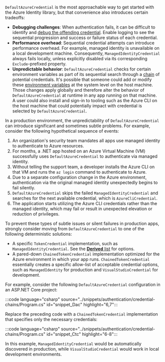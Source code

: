 
`DefaultAzureCredential` is the most approachable way to get started with the Azure Identity library, but that convenience also introduces certain tradeoffs:

- **Debugging challenges**: When authentication fails, it can be difficult to identify and [debug the offending credential](/dotnet/azure/sdk/authentication/credential-chains?tabs=dac#debug-a-chained-credential). Enable logging to see the sequential progression and success or failure status of each credential.
- **Performance overhead**: Sequential credential attempts can introduce performance overhead. For example, managed identity is unavailable on a local development machine. Consequently, `ManagedIdentityCredential` always fails locally, unless explicitly disabled via its corresponding `Exclude`-prefixed property.
- **Unpredictable behavior**: `DefaultAzureCredential` checks for certain environment variables as part of its sequential search through a [chain](/dotnet/api/azure.identity.defaultazurecredential?view=azure-dotnet) of potential credentials. It's possible that someone could add or modify these [environment variables](https://github.com/Azure/azure-sdk-for-net/blob/main/sdk/identity/Azure.Identity/README.md#environment-variables) at the system level on the host machine. Those changes apply globally and therefore alter the behavior of `DefaultAzureCredential` at runtime in any app running on that machine. A user could also install and sign-in to tooling such as the Azure CLI on the host machine that could potentially impact with credential is selected by `DefaultAzureCredential`.

In a production environment, the unpredictability of `DefaultAzureCredential` can introduce significant and sometimes subtle problems. For example, consider the following hypothetical sequence of events:

1. An organization's security team mandates all apps use managed identity to authenticate to Azure resources.
1. For months, a .NET app hosted on an Azure Virtual Machine (VM) successfully uses `DefaultAzureCredential` to authenticate via managed identity.
1. Without telling the support team, a developer installs the Azure CLI on that VM and runs the `az login` command to authenticate to Azure.
1. Due to a separate configuration change in the Azure environment, authentication via the original managed identity unexpectedly begins to fail silently.
1. `DefaultAzureCredential` skips the failed `ManagedIdentityCredential` and searches for the next available credential, which is `AzureCliCredential`.
1. The application starts utilizing the Azure CLI credentials rather than the managed identity, which may fail or result in unexpected elevation or reduction of privileges.

To prevent these types of subtle issues or silent failures in production apps, strongly consider moving from `DefaultAzureCredential` to one of the following deterministic solutions:

- A specific `TokenCredential` implementation, such as `ManagedIdentityCredential`. See the [**Derived** list](/dotnet/api/azure.core.tokencredential?view=azure-dotnet&preserve-view=true#definition) for options.
- A pared-down `ChainedTokenCredential` implementation optimized for the Azure environment in which your app runs. `ChainedTokenCredential` essentially creates a specific allow-list of acceptable credential options, such as `ManagedIdentity` for production and `VisualStudioCredential` for development.

For example, consider the following `DefaultAzureCredential` configuration in an ASP.NET Core project:

:::code language="csharp" source="../snippets/authentication/credential-chains/Program.cs" id="snippet_Dac" highlight="6,7":::

Replace the preceding code with a `ChainedTokenCredential` implementation that specifies only the necessary credentials:

:::code language="csharp" source="../snippets/authentication/credential-chains/Program.cs" id="snippet_Ctc" highlight="6-8":::

In this example, `ManagedIdentityCredential` would be automatically discovered in production, while `VisualStudioCredential` would work in local development environments.
